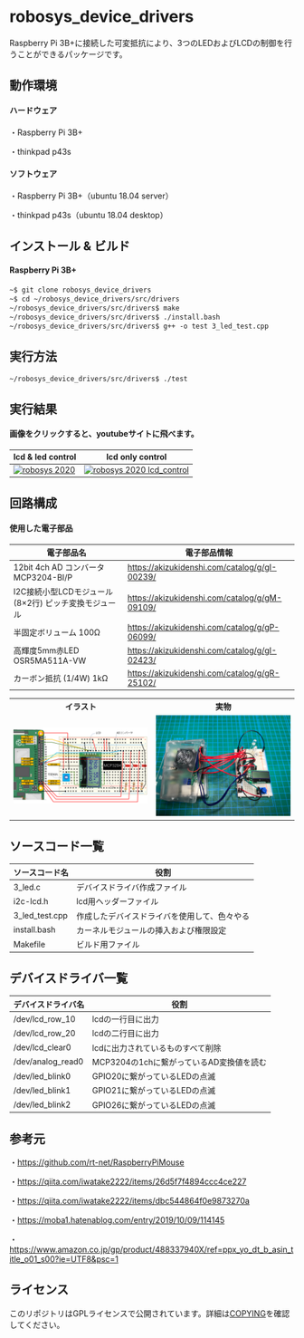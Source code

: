 # robosys_device_drivers
Raspberry Pi 3B+に接続した可変抵抗により、3つのLEDおよびLCDの制御を行うことができるパッケージです。

## 動作環境
#### ハードウェア
・Raspberry Pi 3B+

・thinkpad p43s

#### ソフトウェア
・Raspberry Pi 3B+（ubuntu 18.04 server）

・thinkpad p43s（ubuntu 18.04 desktop）

## インストール & ビルド
#### Raspberry Pi 3B+
```
~$ git clone robosys_device_drivers 
~$ cd ~/robosys_device_drivers/src/drivers
~/robosys_device_drivers/src/drivers$ make
~/robosys_device_drivers/src/drivers$ ./install.bash
~/robosys_device_drivers/src/drivers$ g++ -o test 3_led_test.cpp
```

## 実行方法
```
~/robosys_device_drivers/src/drivers$ ./test
```

## 実行結果
#### 画像をクリックすると、youtubeサイトに飛べます。
|lcd & led control|lcd only control|
|---|---|
|[![robosys 2020](https://img.youtube.com/vi/JrrdK_rhAd8/0.jpg)](https://www.youtube.com/watch?v=JrrdK_rhAd8)|[![robosys 2020 lcd_control](https://img.youtube.com/vi/Y0zuZoEhaN8/0.jpg)](https://www.youtube.com/watch?v=Y0zuZoEhaN8)|


## 回路構成
#### 使用した電子部品
| 電子部品名                                           | 電子部品情報                                  | 
| ---------------------------------------------------- | --------------------------------------------- | 
| 12bit 4ch AD コンバータ MCP3204-BI/P                 | https://akizukidenshi.com/catalog/g/gI-00239/ | 
| I2C接続小型LCDモジュール(8×2行) ピッチ変換モジュール | https://akizukidenshi.com/catalog/g/gM-09109/ | 
| 半固定ボリューム 100Ω                               | https://akizukidenshi.com/catalog/g/gP-06099/ | 
| 高輝度5mm赤LED OSR5MA511A-VW                         | https://akizukidenshi.com/catalog/g/gI-02423/ | 
| カーボン抵抗 (1/4W) 1kΩ                                  |https://akizukidenshi.com/catalog/g/gR-25102/|
<table>
<th>イラスト</th>
<th>実物</th>
<tr>
<td><img width="700" src="https://github.com/uhobeike/robosys_device_drivers/blob/image/robosys.png"></td>
<td><img width="700" src="https://github.com/uhobeike/robosys_device_drivers/blob/image/robosysy_circuit.jpg"></td>
</tr>
</table>


## ソースコード一覧
| ソースコード名  | 役割                                         | 
| --------------- | -------------------------------------------- | 
| 3_led.c         | デバイスドライバ作成ファイル                 | 
| i2c-lcd.h       | lcd用ヘッダーファイル                        | 
| 3_led_test.cpp  | 作成したデバイスドライバを使用して、色々やる | 
| install.bash    | カーネルモジュールの挿入および権限設定       | 
| Makefile        | ビルド用ファイル                             | 

## デバイスドライバ一覧
| デバイスドライバ名 | 役割                                      | 
| ------------------ | ----------------------------------------- | 
| /dev/lcd_row_10    | lcdの一行目に出力                         | 
| /dev/lcd_row_20    | lcdの二行目に出力                         | 
| /dev/lcd_clear0    | lcdに出力されているものすべて削除         | 
| /dev/analog_read0  | MCP3204の1chに繋がっているAD変換値を読む | 
| /dev/led_blink0    | GPIO20に繋がっているLEDの点滅             | 
| /dev/led_blink1    | GPIO21に繋がっているLEDの点滅             | 
| /dev/led_blink2    | GPIO26に繋がっているLEDの点滅             | 
## 参考元
・https://github.com/rt-net/RaspberryPiMouse

・https://qiita.com/iwatake2222/items/26d5f7f4894ccc4ce227

・https://qiita.com/iwatake2222/items/dbc544864f0e9873270a

・https://moba1.hatenablog.com/entry/2019/10/09/114145

・https://www.amazon.co.jp/gp/product/488337940X/ref=ppx_yo_dt_b_asin_title_o01_s00?ie=UTF8&psc=1
## ライセンス

このリポジトリはGPLライセンスで公開されています。詳細は[COPYING](./COPYING)を確認してください。
